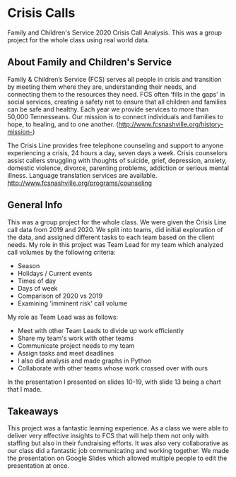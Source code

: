 # Crisis Calls
Family and Children's Service 2020 Crisis Call Analysis. This was a group project for the whole class using real world data.

## About Family and Children's Service
Family & Children’s Service (FCS) serves all people in crisis and transition by meeting them where they are, understanding their needs, and connecting them to the resources they need. FCS often ‘fills in the gaps’ in social services, creating a safety net to ensure that all children and families can be safe and healthy. Each year we provide services to more than 50,000 Tennesseans.
Our mission is to connect individuals and families to hope, to healing, and to one another.
(http://www.fcsnashville.org/history-mission-)

The Crisis Line provides free telephone counseling and support to anyone experiencing a crisis, 24 hours a day, seven days a week. 
Crisis counselors assist callers struggling with thoughts of suicide, grief, depression, anxiety, domestic violence, divorce, parenting problems, addiction or serious mental illness. 
Language translation services are available. 
http://www.fcsnashville.org/programs/counseling

## General Info
This was a group project for the whole class. We were given the Crisis Line call data from 2019 and 2020. We split into teams, did initial exploration of the data, and assigned different tasks to each team based on the client needs.
My role in this project was Team Lead for my team which analyzed call volumes by the following criteria:
- Season
- Holidays / Current events
- Times of day
- Days of week
- Comparison of 2020 vs 2019
- Examining 'imminent risk' call volume

My role as Team Lead was as follows:
- Meet with other Team Leads to divide up work efficiently 
- Share my team's work with other teams
- Communicate project needs to my team
- Assign tasks and meet deadlines
- I also did analysis and made graphs in Python
- Collaborate with other teams whose work crossed over with ours

In the presentation I presented on slides 10-19, with slide 13 being a chart that I made. 

## Takeaways
This project was a fantastic learning experience. As a class we were able to deliver very effective insights to FCS that will help them not only with staffing but also in their fundraising efforts. 
It was also very collaborative as our class did a fantastic job communicating and working together. We made the presentation on Google Slides which allowed multiple people to edit the presentation at once. 